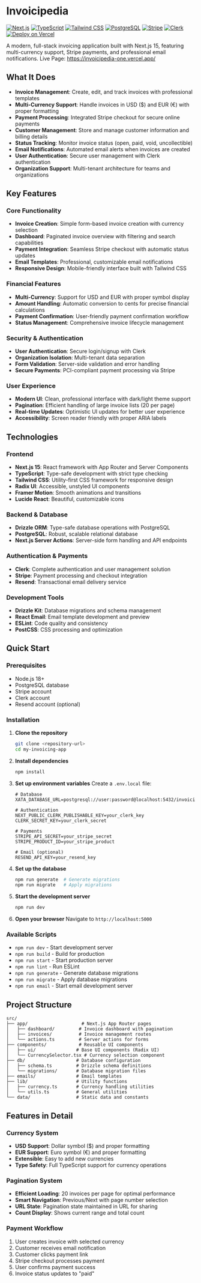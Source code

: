 # Invoicipedia

[![Next.js](https://img.shields.io/badge/Next.js-15-black?logo=next.js)](https://nextjs.org/)
[![TypeScript](https://img.shields.io/badge/TypeScript-5-blue?logo=typescript)](https://www.typescriptlang.org/)
[![Tailwind CSS](https://img.shields.io/badge/Tailwind_CSS-3-38B2AC?logo=tailwind-css&logoColor=white)](https://tailwindcss.com/)
[![PostgreSQL](https://img.shields.io/badge/PostgreSQL-15-4169E1?logo=postgresql&logoColor=white)](https://www.postgresql.org/)
[![Stripe](https://img.shields.io/badge/Stripe-payments-635BFF?logo=stripe&logoColor=white)](https://stripe.com/)
[![Clerk](https://img.shields.io/badge/Auth-Clerk-6C47FF?logo=clerk&logoColor=white)](https://clerk.com/)
[![Deploy on Vercel](https://img.shields.io/badge/Deploy-Vercel-black?logo=vercel)]([https://<your-vercel-url>](https://invoicipedia-one.vercel.app/))

A modern, full-stack invoicing application built with Next.js 15, featuring multi-currency support, Stripe payments, and professional email notifications.
Live Page: https://invoicipedia-one.vercel.app/

## What It Does

- **Invoice Management**: Create, edit, and track invoices with professional templates
- **Multi-Currency Support**: Handle invoices in USD ($) and EUR (€) with proper formatting
- **Payment Processing**: Integrated Stripe checkout for secure online payments
- **Customer Management**: Store and manage customer information and billing details
- **Status Tracking**: Monitor invoice status (open, paid, void, uncollectible)
- **Email Notifications**: Automated email alerts when invoices are created
- **User Authentication**: Secure user management with Clerk authentication
- **Organization Support**: Multi-tenant architecture for teams and organizations

## Key Features

### Core Functionality

- **Invoice Creation**: Simple form-based invoice creation with currency selection
- **Dashboard**: Paginated invoice overview with filtering and search capabilities
- **Payment Integration**: Seamless Stripe checkout with automatic status updates
- **Email Templates**: Professional, customizable email notifications
- **Responsive Design**: Mobile-friendly interface built with Tailwind CSS

### Financial Features

- **Multi-Currency**: Support for USD and EUR with proper symbol display
- **Amount Handling**: Automatic conversion to cents for precise financial calculations
- **Payment Confirmation**: User-friendly payment confirmation workflow
- **Status Management**: Comprehensive invoice lifecycle management

### Security & Authentication

- **User Authentication**: Secure login/signup with Clerk
- **Organization Isolation**: Multi-tenant data separation
- **Form Validation**: Server-side validation and error handling
- **Secure Payments**: PCI-compliant payment processing via Stripe

### User Experience

- **Modern UI**: Clean, professional interface with dark/light theme support
- **Pagination**: Efficient handling of large invoice lists (20 per page)
- **Real-time Updates**: Optimistic UI updates for better user experience
- **Accessibility**: Screen reader friendly with proper ARIA labels

## Technologies

### Frontend

- **Next.js 15**: React framework with App Router and Server Components
- **TypeScript**: Type-safe development with strict type checking
- **Tailwind CSS**: Utility-first CSS framework for responsive design
- **Radix UI**: Accessible, unstyled UI components
- **Framer Motion**: Smooth animations and transitions
- **Lucide React**: Beautiful, customizable icons

### Backend & Database

- **Drizzle ORM**: Type-safe database operations with PostgreSQL
- **PostgreSQL**: Robust, scalable relational database
- **Next.js Server Actions**: Server-side form handling and API endpoints

### Authentication & Payments

- **Clerk**: Complete authentication and user management solution
- **Stripe**: Payment processing and checkout integration
- **Resend**: Transactional email delivery service

### Development Tools

- **Drizzle Kit**: Database migrations and schema management
- **React Email**: Email template development and preview
- **ESLint**: Code quality and consistency
- **PostCSS**: CSS processing and optimization

## Quick Start

### Prerequisites

- Node.js 18+
- PostgreSQL database
- Stripe account
- Clerk account
- Resend account (optional)

### Installation

1. **Clone the repository**

   ```bash
   git clone <repository-url>
   cd my-invoicing-app
   ```

2. **Install dependencies**

   ```bash
   npm install
   ```

3. **Set up environment variables**
   Create a `.env.local` file:

   ```env
   # Database
   XATA_DATABASE_URL=postgresql://user:password@localhost:5432/invoicing

   # Authentication
   NEXT_PUBLIC_CLERK_PUBLISHABLE_KEY=your_clerk_key
   CLERK_SECRET_KEY=your_clerk_secret

   # Payments
   STRIPE_API_SECRET=your_stripe_secret
   STRIPE_PRODUCT_ID=your_stripe_product

   # Email (optional)
   RESEND_API_KEY=your_resend_key
   ```

4. **Set up the database**

   ```bash
   npm run generate  # Generate migrations
   npm run migrate   # Apply migrations
   ```

5. **Start the development server**

   ```bash
   npm run dev
   ```

6. **Open your browser**
   Navigate to `http://localhost:5000`

### Available Scripts

- `npm run dev` - Start development server
- `npm run build` - Build for production
- `npm run start` - Start production server
- `npm run lint` - Run ESLint
- `npm run generate` - Generate database migrations
- `npm run migrate` - Apply database migrations
- `npm run email` - Start email development server

## Project Structure

```
src/
├── app/                    # Next.js App Router pages
│   ├── dashboard/         # Invoice dashboard with pagination
│   ├── invoices/          # Invoice management routes
│   └── actions.ts         # Server actions for forms
├── components/            # Reusable UI components
│   ├── ui/               # Base UI components (Radix UI)
│   └── CurrencySelector.tsx # Currency selection component
├── db/                   # Database configuration
│   ├── schema.ts         # Drizzle schema definitions
│   └── migrations/       # Database migration files
├── emails/               # Email templates
├── lib/                  # Utility functions
│   ├── currency.ts       # Currency handling utilities
│   └── utils.ts          # General utilities
└── data/                 # Static data and constants
```

## Features in Detail

### Currency System

- **USD Support**: Dollar symbol ($) and proper formatting
- **EUR Support**: Euro symbol (€) and proper formatting
- **Extensible**: Easy to add new currencies
- **Type Safety**: Full TypeScript support for currency operations

### Pagination System

- **Efficient Loading**: 20 invoices per page for optimal performance
- **Smart Navigation**: Previous/Next with page number selection
- **URL State**: Pagination state maintained in URL for sharing
- **Count Display**: Shows current range and total count

### Payment Workflow

1. User creates invoice with selected currency
2. Customer receives email notification
3. Customer clicks payment link
4. Stripe checkout processes payment
5. User confirms payment success
6. Invoice status updates to "paid"
